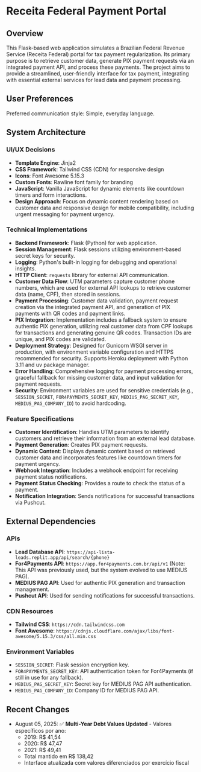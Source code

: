 # Receita Federal Payment Portal

## Overview
This Flask-based web application simulates a Brazilian Federal Revenue Service (Receita Federal) portal for tax payment regularization. Its primary purpose is to retrieve customer data, generate PIX payment requests via an integrated payment API, and process these payments. The project aims to provide a streamlined, user-friendly interface for tax payment, integrating with essential external services for lead data and payment processing.

## User Preferences
Preferred communication style: Simple, everyday language.

## System Architecture

### UI/UX Decisions
- **Template Engine**: Jinja2
- **CSS Framework**: Tailwind CSS (CDN) for responsive design
- **Icons**: Font Awesome 5.15.3
- **Custom Fonts**: Rawline font family for branding
- **JavaScript**: Vanilla JavaScript for dynamic elements like countdown timers and form interactions.
- **Design Approach**: Focus on dynamic content rendering based on customer data and responsive design for mobile compatibility, including urgent messaging for payment urgency.

### Technical Implementations
- **Backend Framework**: Flask (Python) for web application.
- **Session Management**: Flask sessions utilizing environment-based secret keys for security.
- **Logging**: Python's built-in logging for debugging and operational insights.
- **HTTP Client**: `requests` library for external API communication.
- **Customer Data Flow**: UTM parameters capture customer phone numbers, which are used for external API lookups to retrieve customer data (name, CPF), then stored in sessions.
- **Payment Processing**: Customer data validation, payment request creation via the integrated payment API, and generation of PIX payments with QR codes and payment links.
- **PIX Integration**: Implementation includes a fallback system to ensure authentic PIX generation, utilizing real customer data from CPF lookups for transactions and generating genuine QR codes. Transaction IDs are unique, and PIX codes are validated.
- **Deployment Strategy**: Designed for Gunicorn WSGI server in production, with environment variable configuration and HTTPS recommended for security. Supports Heroku deployment with Python 3.11 and uv package manager.
- **Error Handling**: Comprehensive logging for payment processing errors, graceful fallback for missing customer data, and input validation for payment requests.
- **Security**: Environment variables are used for sensitive credentials (e.g., `SESSION_SECRET`, `FOR4PAYMENTS_SECRET_KEY`, `MEDIUS_PAG_SECRET_KEY`, `MEDIUS_PAG_COMPANY_ID`) to avoid hardcoding.

### Feature Specifications
- **Customer Identification**: Handles UTM parameters to identify customers and retrieve their information from an external lead database.
- **Payment Generation**: Creates PIX payment requests.
- **Dynamic Content**: Displays dynamic content based on retrieved customer data and incorporates features like countdown timers for payment urgency.
- **Webhook Integration**: Includes a webhook endpoint for receiving payment status notifications.
- **Payment Status Checking**: Provides a route to check the status of a payment.
- **Notification Integration**: Sends notifications for successful transactions via Pushcut.

## External Dependencies

### APIs
- **Lead Database API**: `https://api-lista-leads.replit.app/api/search/{phone}`
- **For4Payments API**: `https://app.for4payments.com.br/api/v1` (Note: This API was previously used, but the system evolved to use MEDIUS PAG).
- **MEDIUS PAG API**: Used for authentic PIX generation and transaction management.
- **Pushcut API**: Used for sending notifications for successful transactions.

### CDN Resources
- **Tailwind CSS**: `https://cdn.tailwindcss.com`
- **Font Awesome**: `https://cdnjs.cloudflare.com/ajax/libs/font-awesome/5.15.3/css/all.min.css`

### Environment Variables
- `SESSION_SECRET`: Flask session encryption key.
- `FOR4PAYMENTS_SECRET_KEY`: API authentication token for For4Payments (if still in use for any fallback).
- `MEDIUS_PAG_SECRET_KEY`: Secret key for MEDIUS PAG API authentication.
- `MEDIUS_PAG_COMPANY_ID`: Company ID for MEDIUS PAG API.

## Recent Changes

- August 05, 2025: ✅ **Multi-Year Debt Values Updated** - Valores específicos por ano:
  * 2019: R$ 41,54
  * 2020: R$ 47,47  
  * 2021: R$ 49,41
  * Total mantido em R$ 138,42
  * Interface atualizada com valores diferenciados por exercício fiscal